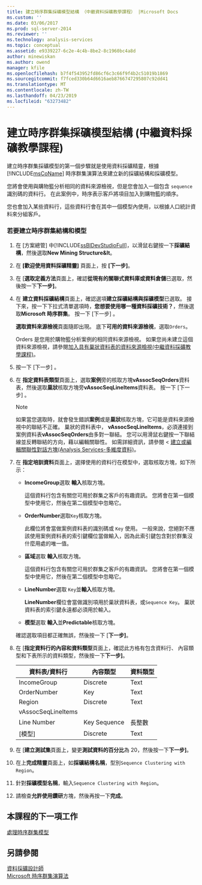 ```yaml
---
title: 建立時序群集採礦模型結構 （中繼資料採礦教學課程） |Microsoft Docs
ms.custom: ''
ms.date: 03/06/2017
ms.prod: sql-server-2014
ms.reviewer: ''
ms.technology: analysis-services
ms.topic: conceptual
ms.assetid: e9339227-6c2e-4c4b-8be2-8c1960bc4a8d
author: minewiskan
ms.author: owend
manager: kfile
ms.openlocfilehash: b7f4f543952fd86cf6c3c66f9f4b2c51019b1869
ms.sourcegitcommit: f7fced330b64d6616aeb8766747295807c92dd41
ms.translationtype: MT
ms.contentlocale: zh-TW
ms.lasthandoff: 04/23/2019
ms.locfileid: "63273482"
---
```

# <a name="creating-a-sequence-clustering-mining-model-structure-intermediate-data-mining-tutorial"></a>建立時序群集採礦模型結構 (中繼資料採礦教學課程)
  建立時序群集採礦模型的第一個步驟就是使用資料採礦精靈，根據 [!INCLUDE[msCoName](../includes/msconame-md.md)] 時序群集演算法來建立新的採礦結構和採礦模型。  
  
 您將會使用與購物籃分析相同的資料來源檢視，但是您會加入一個包含 `sequence` 識別碼的資料行。 在此案例中，時序表示客戶將項目加入到購物籃的順序。  
  
 您也會加入某些資料行，這些資料行會在其中一個模型內使用，以根據人口統計資料來分組客戶。  
  
### <a name="to-create-a-sequence-clustering-structure-and-model"></a>若要建立時序群集結構和模型  
  
1.  在 [方案總管] 中[!INCLUDE[ssBIDevStudioFull](../includes/ssbidevstudiofull-md.md)]，以滑鼠右鍵按一下**採礦結構**，然後選取**New Mining Structure&lt**。  
  
2.  在 **[歡迎使用資料採礦精靈]** 頁面上，按 **[下一步]**。  
  
3.  在 [**選取定義方法**頁面上，確認**從現有的關聯式資料庫或資料倉儲**已選取，然後按一下**下一步]**。  
  
4.  在 **建立資料採礦結構**頁面上，確認選項**建立採礦結構與採礦模型**已選取。 接下來，按一下下拉式清單選項時，**您想要使用哪一種資料採礦技術？**，然後選取**Microsoft 時序群集**。 按一下 [下一步] 。  
  
     **選取資料來源檢視**頁面隨即出現。 底下**可用的資料來源檢視**，選取`Orders`。  
  
     Orders 是您用於購物籃分析案例的相同資料來源檢視。 如果您尚未建立這個資料來源檢視，請參閱[加入具有巢狀資料表的資料來源檢視&#40;中繼資料採礦教學課程&#41;](../../2014/tutorials/adding-a-data-source-view-with-nested-tables-intermediate-data-mining-tutorial.md)。  
  
5.  按一下 [下一步] 。  
  
6.  在 **指定資料表類型**頁面上，選取**案例**旁的核取方塊**vAssocSeqOrders**資料表，然後選取**巢狀**核取方塊旁**vAssocSeqLineItems**資料表。 按一下 [下一步] 。  
  
    > [!NOTE]  
    >  如果當您選取時，就會發生錯誤**案例**或是**巢狀**核取方塊，它可能是資料來源檢視中的聯結不正確。 巢狀的資料表中， **vAssocSeqLineItems**，必須連接到案例資料表**vAssocSeqOrders**由多對一聯結。 您可以用滑鼠右鍵按一下聯結線並反轉聯結的方向，藉以編輯關聯性。 如需詳細資訊，請參閱 <<c0> [ 建立或編輯關聯性對話方塊&#40;Analysis Services-多維度資料&#41;](../../2014/analysis-services/create-or-edit-relationship-dialog-box-analysis-services-multidimensional-data.md)。</c0>  
  
7.  在 **指定培訓資料**頁面上，選擇使用的資料行在模型中，選取核取方塊，如下所示：  
  
    -   **IncomeGroup**選取 **輸入**核取方塊。  
  
         這個資料行包含有關您可用於群集之客戶的有趣資訊。 您將會在第一個模型中使用它，然後在第二個模型中忽略它。  
  
    -   **OrderNumber**選取`Key`核取方塊。  
  
         此欄位將會當做案例資料表的識別碼或 `Key` 使用。 一般來說，您絕對不應該使用案例資料表的索引鍵欄位當做輸入，因為此索引鍵包含對於群集沒什麼用處的唯一值。  
  
    -   **區域**選取 **輸入**核取方塊。  
  
         這個資料行包含有關您可用於群集之客戶的有趣資訊。 您將會在第一個模型中使用它，然後在第二個模型中忽略它。  
  
    -   **LineNumber**選取 `Key`並**輸入**核取方塊。  
  
         **LineNumber**欄位會當做識別項用於巢狀資料表，或`Sequence Key`。 巢狀資料表的索引鍵永遠都必須用於輸入。  
  
    -   **模型**選取 **輸入**並**Predictable**核取方塊。  
  
     確認選取項目都正確無誤，然後按一下 [**下一步]**。  
  
8.  在 [**指定資料行的內容和資料類型**頁面上，確認此方格有包含資料行、 內容類型和下表所示的資料類型，然後按一下**下一步]**。  
  
    |資料表/資料行|內容類型|資料類型|  
    |---------------------|------------------|---------------|  
    |IncomeGroup|Discrete|Text|  
    |OrderNumber|Key|Text|  
    |Region|Discrete|Text|  
    |vAssocSeqLineItems|||  
    |Line Number|Key Sequence|長整數|  
    |[模型]|Discrete|Text|  
  
9. 在 [**建立測試集**頁面上，變更**測試資料的百分比**為 20，然後按一下**下一步]**。  
  
10. 在上**完成精靈**頁面上，如**採礦結構名稱**，型別`Sequence Clustering with Region`。  
  
11. 針對**採礦模型名稱**，輸入`Sequence Clustering with Region`。  
  
12. 請檢查**允許使用鑽研**方塊，然後再按一下**完成**。  
  
## <a name="next-task-in-lesson"></a>本課程的下一項工作  
 [處理時序群集模型](../../2014/tutorials/processing-the-sequence-clustering-model.md)  
  
## <a name="see-also"></a>另請參閱  
 [資料採礦設計師](../../2014/analysis-services/data-mining/data-mining-designer.md)   
 [Microsoft 時序群集演算法](../../2014/analysis-services/data-mining/microsoft-sequence-clustering-algorithm.md)  
  
  
